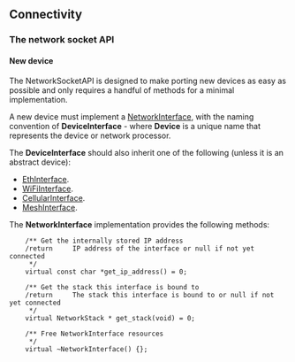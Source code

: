 <h2 id="contributing-connectivity">Connectivity</h2>

### The network socket API

#### New device

The NetworkSocketAPI is designed to make porting new devices as easy as possible and only requires a handful of methods for a minimal implementation.

A new device must implement a [NetworkInterface](https://os-doc-builder.test.mbed.com/docs/development/mbed-os-api-doxy/class_network_interface.html), with the naming convention of **DeviceInterface** - where **Device** is a unique name that represents the device or network processor.

The **DeviceInterface** should also inherit one of the following (unless it is an abstract device):

- [EthInterface](https://os-doc-builder.test.mbed.com/docs/development/mbed-os-api-doxy/class_eth_interface.html).
- [WiFiInterface](https://os-doc-builder.test.mbed.com/docs/development/mbed-os-api-doxy/class_wi_fi_interface.html).
- [CellularInterface](https://os-doc-builder.test.mbed.com/docs/development/mbed-os-api-doxy/class_cellular_interface.html).
- [MeshInterface](https://os-doc-builder.test.mbed.com/docs/development/mbed-os-api-doxy/class_mesh_interface.html).

The **NetworkInterface** implementation provides the following methods:

```
    /** Get the internally stored IP address
    /return     IP address of the interface or null if not yet connected
     */
    virtual const char *get_ip_address() = 0;

    /** Get the stack this interface is bound to
    /return     The stack this interface is bound to or null if not yet connected
     */
    virtual NetworkStack * get_stack(void) = 0;

    /** Free NetworkInterface resources
     */
    virtual ~NetworkInterface() {};
```
